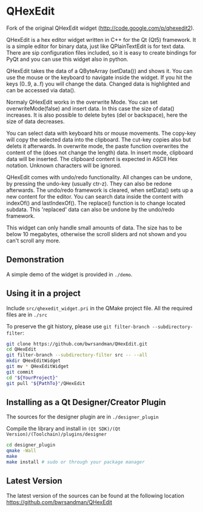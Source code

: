 QHexEdit
========

Fork of the original QHexEdit widget (http://code.google.com/p/qhexedit2).

QHexEdit is a hex editor widget written in C++ for the Qt (Qt5) framework. It is a simple editor for binary data, just like QPlainTextEdit is for text data. There are sip configuration files included, so it is easy to create bindings for PyQt and you can use this widget also in python.

QHexEdit takes the data of a QByteArray (setData()) and shows it. You can use the mouse or the keyboard to navigate inside the widget. If you hit the keys (0..9, a..f) you will change the data. Changed data is highlighted and can be accessed via data().

Normaly QHexEdit works in the overwrite Mode. You can set overwriteMode(false) and insert data. In this case the size of data() increases. It is also possible to delete bytes (del or backspace), here the size of data decreases.

You can select data with keyboard hits or mouse movements. The copy-key will copy the selected data into the clipboard. The cut-key copies also but delets it afterwards. In overwrite mode, the paste function overwrites the content of the (does not change the length) data. In insert mode, clipboard data will be inserted. The clipboard content is expected in ASCII Hex notation. Unknown characters will be ignored.

QHexEdit comes with undo/redo functionality. All changes can be undone, by pressing the undo-key (usually ctr-z). They can also be redone afterwards. The undo/redo framework is cleared, when setData() sets up a new content for the editor. You can search data inside the content with indexOf() and lastIndexOf(). The replace() function is to change located subdata. This 'replaced' data can also be undone by the undo/redo framework.

This widget can only handle small amounts of data. The size has to be below 10 megabytes, otherwise the scroll sliders ard not shown and you can't scroll any more.
    
    
Demonstration
-------------

A simple demo of the widget is provided in `./demo`.

Using it in a project
---------------------

Include `src/qhexedit_widget.pri` in the QMake project file. 
All the required files are in `./src`

To preserve the git history, please use `git filter-branch --subdirectory-filter`:
```bash
git clone https://github.com/bwrsandman/QHexEdit.git
cd QHexEdit
git filter-branch --subdirectory-filter src -- --all
mkdir QHexEditWidget
git mv * QHexEditWidget
git commit
cd "${YourProject}"
git pull "${PathTo}"/QHexEdit
```

Installing as a Qt Designer/Creator Plugin
------------------------------------------

The sources for the designer plugin are in `./designer_plugin`

Compile the library and install in `(Qt SDK)/(Qt Version)/(Toolchain)/plugins/designer`
```bash
cd designer_plugin
qmake -Wall
make 
make install # sudo or through your package manager
```

Latest Version
--------------

The latest version of the sources can be found at the following location
https://github.com/bwrsandman/QHexEdit
